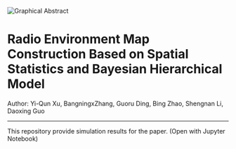 ![Graphical Abstract](https://git.rgsc.top/nicegeek/REM-Construction-with-SS-and-BHM/raw/branch/master/images/graphical_abstract.jpg)

# Radio Environment Map Construction Based on Spatial Statistics and Bayesian Hierarchical Model

Author: Yi-Qun Xu, BangningxZhang, Guoru Ding, Bing Zhao, Shengnan Li, Daoxing Guo

---

This repository provide simulation results for the paper. (Open with Jupyter Notebook)
